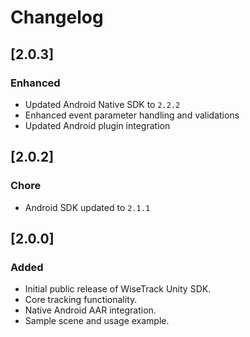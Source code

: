 # Changelog

## [2.0.3]

### Enhanced

- Updated Android Native SDK to `2.2.2`
- Enhanced event parameter handling and validations
- Updated Android plugin integration

## [2.0.2]

### Chore

- Android SDK updated to `2.1.1`

## [2.0.0]

### Added

- Initial public release of WiseTrack Unity SDK.
- Core tracking functionality.
- Native Android AAR integration.
- Sample scene and usage example.
